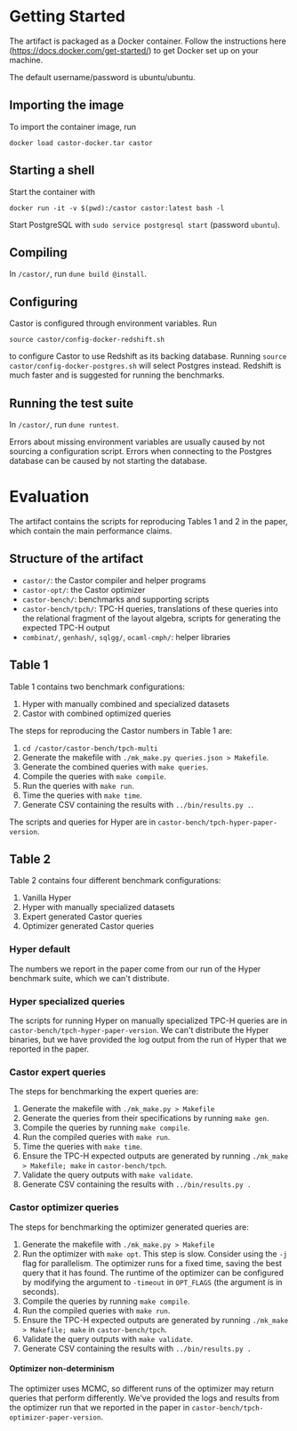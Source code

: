 # Getting Started

The artifact is packaged as a Docker container. Follow the instructions here
(https://docs.docker.com/get-started/) to get Docker set up on your machine.

The default username/password is ubuntu/ubuntu.

## Importing the image

To import the container image, run

```
docker load castor-docker.tar castor
```

## Starting a shell

Start the container with 

```
docker run -it -v $(pwd):/castor castor:latest bash -l
```

Start PostgreSQL with `sudo service postgresql start` (password `ubuntu`).

## Compiling

In `/castor/`, run `dune build @install`.

## Configuring

Castor is configured through environment variables. Run 

```
source castor/config-docker-redshift.sh
```

to configure Castor to use Redshift as its backing database. Running `source
castor/config-docker-postgres.sh` will select Postgres instead. Redshift is much
faster and is suggested for running the benchmarks.

## Running the test suite

In `/castor/`, run `dune runtest`. 

Errors about missing environment variables are usually caused by not sourcing a
configuration script. Errors when connecting to the Postgres database can be
caused by not starting the database.

# Evaluation

The artifact contains the scripts for reproducing Tables 1 and 2 in the paper,
which contain the main performance claims. 
    
## Structure of the artifact

 - `castor/`: the Castor compiler and helper programs
 - `castor-opt/`: the Castor optimizer
 - `castor-bench/`: benchmarks and supporting scripts
 - `castor-bench/tpch/`: TPC-H queries, translations of these queries into the
   relational fragment of the layout algebra, scripts for generating the
   expected TPC-H output
 - `combinat/`, `genhash/`, `sqlgg/`, `ocaml-cmph/`: helper libraries
 
## Table 1

Table 1 contains two benchmark configurations:

1. Hyper with manually combined and specialized datasets
2. Castor with combined optimized queries

The steps for reproducing the Castor numbers in Table 1 are:
1. `cd /castor/castor-bench/tpch-multi`
2. Generate the makefile with `./mk_make.py queries.json > Makefile`.
2. Generate the combined queries with `make queries`.
3. Compile the queries with `make compile`.
4. Run the queries with `make run`.
5. Time the queries with `make time`.
6. Generate CSV containing the results with `../bin/results.py .`.

The scripts and queries for Hyper are in `castor-bench/tpch-hyper-paper-version`.

## Table 2

Table 2 contains four different benchmark configurations:

1. Vanilla Hyper
2. Hyper with manually specialized datasets
3. Expert generated Castor queries
4. Optimizer generated Castor queries

### Hyper default

The numbers we report in the paper come from our run of the Hyper benchmark
suite, which we can't distribute.

### Hyper specialized queries

The scripts for running Hyper on manually specialized TPC-H queries are in
`castor-bench/tpch-hyper-paper-version`. We can't distribute the Hyper binaries,
but we have provided the log output from the run of Hyper that we reported in
the paper.

### Castor expert queries

The steps for benchmarking the expert queries are:

1. Generate the makefile with `./mk_make.py > Makefile`
1. Generate the queries from their specifications by running `make gen`.
2. Compile the queries by running `make compile`.
3. Run the compiled queries with `make run`.
5. Time the queries with `make time`.
4. Ensure the TPC-H expected outputs are generated by running `./mk_make >
   Makefile; make` in `castor-bench/tpch`.
4. Validate the query outputs with `make validate`.
5. Generate CSV containing the results with `../bin/results.py .`

### Castor optimizer queries

The steps for benchmarking the optimizer generated queries are:

1. Generate the makefile with `./mk_make.py > Makefile`
2. Run the optimizer with `make opt`. This step is slow. Consider using the `-j`
   flag for parallelism. The optimizer runs for a fixed time, saving the best
   query that it has found. The runtime of the optimizer can be configured by
   modifying the argument to `-timeout` in `OPT_FLAGS` (the argument is in
   seconds).
2. Compile the queries by running `make compile`.
3. Run the compiled queries with `make run`.
4. Ensure the TPC-H expected outputs are generated by running `./mk_make >
   Makefile; make` in `castor-bench/tpch`.
4. Validate the query outputs with `make validate`.
5. Generate CSV containing the results with `../bin/results.py .`

#### Optimizer non-determinism
    
The optimizer uses MCMC, so different runs of the optimizer may return queries
that perform differently. We've provided the logs and results from the optimizer
run that we reported in the paper in
`castor-bench/tpch-optimizer-paper-version`.
